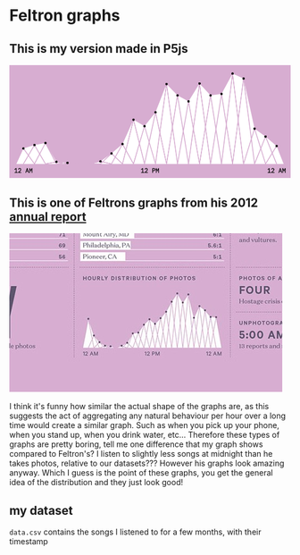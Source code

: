 # Feltron graphs

## This is my version made in P5js

![feltron graph](out.png)

## This is one of Feltrons graphs from his 2012 [annual report](http://feltron.com/FAR12.html)

![feltron graph](08@2x4.jpg)

I think it's funny how similar the actual shape of the graphs are, as this suggests the act of aggregating any natural behaviour per hour over a long time would create a similar graph. Such as when you pick up your phone, when you stand up, when you drink water, etc... Therefore these types of graphs are pretty boring, tell me one difference that my graph shows compared to Feltron's? I listen to slightly less songs at midnight than he takes photos, relative to our datasets??? However his graphs look amazing anyway. Which I guess is the point of these graphs, you get the general idea of the distribution and they just look good!

## my dataset

`data.csv` contains the songs I listened to for a few months, with their timestamp
